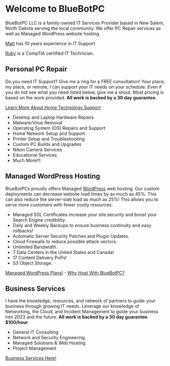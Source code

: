 # Welcome to BlueBotPC

BlueBotPC LLC is a family-owned IT Services Provider based in New Salem, North Dakota serving the local community. We offer PC Repair services as well as Managed WordPress website hosting.

[Matt](https://www.mattfaulkner.net) has 10 years experience in IT Support.

[Ruby](https://www.mattfaulkner.net/about/ruby/) is a CompTIA certified IT Technician.

## Personal PC Repair

Do you need IT Support? Give me a ring for a _FREE_ consultation! Your place, my place, or remote, I can support your IT needs on your schedule. Even if you do not see what you need listed below, give me a shout. Most pricing is based on the work provided. **All work is backed by a 30 day guarantee.**

[Learn More About Home Technology Support](https://bluebotpc.com/pages/pc)

- Desktop and Laptop Hardware Repairs
- Malware/Virus Removal
- Operating System (OS) Repairs and Support
- Home Network Setup and Support
- Printer Setup and Troubleshooting
- Custom PC Builds and Upgrades
- Nikon Camera Services
- Educational Services
- Much More!!!

## Managed WordPress Hosting

BlueBotPCs proudly offers Managed [WordPress](https://wordpress.org/) web hosting. Our custom deployments can decrease website load times by as much as 45%. This can also reduce the server-side load as much as 25%! This allows you to serve more customers with fewer costly resources.

- Managed SSL Certificates increase your site security and boost your Search Engine credibility.
- Daily and Weekly Backups to ensure business continuity and easy rollbacks!
- Automatic Server Security Patches and Plugin Updates.
- Cloud Firewalls to reduce possible attack vectors.
- Unlimited Bandwidth.
- 7 Data Centers in the United States and Canada!
- 17 Content Delivery PoPs!
- S3 Object Storage.

[Managed WordPress Plans!](https://bluebotpc.com/pages/wordpress) - [Why Host With BlueBotPC?](https://bluebotpc.com/pages/features)

## Business Services

I have the knowledge, resources, and network of partners to guide your business through growing IT needs. Leverage our knowledge of Networking, the Cloud, and Incident Management to guide your business into 2023 and the future. **All work is backed by a 30 day guarantee. $100/hour**

- General IT Consulting
- Network and Security Engineering
- Managed Solutions & Web Hosting
- Project Management

[Business Services Here!](https://bluebotpc.com/pages/biz-services)
